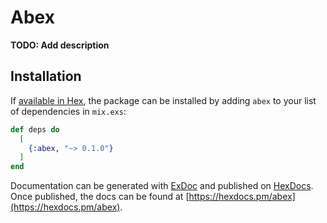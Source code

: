 # Abex

**TODO: Add description**

## Installation

If [available in Hex](https://hex.pm/docs/publish), the package can be installed
by adding `abex` to your list of dependencies in `mix.exs`:

```elixir
def deps do
  [
    {:abex, "~> 0.1.0"}
  ]
end
```

Documentation can be generated with [ExDoc](https://github.com/elixir-lang/ex_doc)
and published on [HexDocs](https://hexdocs.pm). Once published, the docs can
be found at [https://hexdocs.pm/abex](https://hexdocs.pm/abex).

